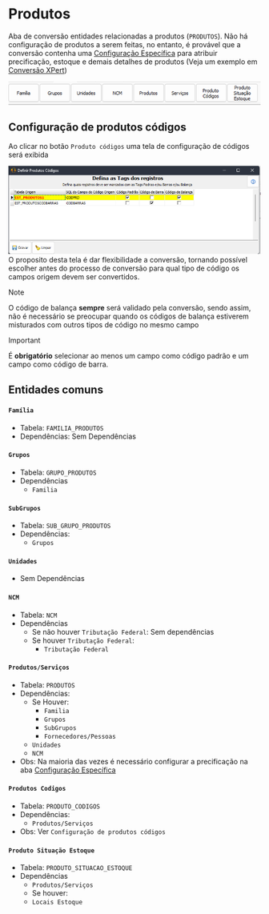 # Produtos  
Aba de conversão entidades relacionadas a produtos (`PRODUTOS`). Não há configuração de produtos a serem feitas, no entanto, é provável que a conversão contenha uma [Configuração Específica](ConfiguracaoEspecifica.md) para atribuir precificação, estoque e demais detalhes de produtos (Veja um exemplo em [Conversão XPert](ConversaoXPert.md))  

![TabProdutos.png](./Imagens/TabProdutos.png) 

## Configuração de produtos códigos  
Ao clicar no botão `Produto códigos` uma tela de configuração de códigos será exibida 

![ConfigProdutosCodigos.png](./Imagens/ConfigProdutosCodigos.png)  
 O proposito desta tela é dar flexibilidade a conversão, tornando possível escolher antes do processo de conversão para qual tipo de código os campos origem devem ser convertidos.  
 
 >[!NOTE]  
 >O código de balança **sempre** será validado pela conversão, sendo assim, não é necessário se preocupar quando os códigos de balança estiverem misturados com outros tipos de código no mesmo campo 
  
   
 >[!IMPORTANT]  
 >É **obrigatório** selecionar ao menos um campo como código padrão e um campo como código de barra.  

## Entidades comuns  
#### `Família`  
 - Tabela: `FAMILIA_PRODUTOS`  
 - Dependências: Sem Dependências  
 
#### `Grupos`  
- Tabela: `GRUPO_PRODUTOS`  
- Dependências  
    - `Familia`

#### `SubGrupos`  
- Tabela: `SUB_GRUPO_PRODUTOS`  
- Dependências:  
    - `Grupos`

#### `Unidades`  
- Sem Dependências 

#### `NCM`  
- Tabela: `NCM`  
- Dependências  
    - Se não houver `Tributação Federal`: Sem dependências  
    - Se houver `Tributação Federal`:   
    	- `Tributação Federal` 

#### `Produtos/Serviços`  
- Tabela: `PRODUTOS`  
- Dependências:  
    - Se Houver:  
    	- `Familia`  
    	- `Grupos` 
    	- `SubGrupos`  
    	- `Fornecedores/Pessoas`  
    - `Unidades`  
    - `NCM`
- Obs: Na maioria das vezes é necessário configurar a precificação na aba [Configuração Específica](ConfiguracaoEspecifica.md)  

#### `Produtos Codigos`  
- Tabela: `PRODUTO_CODIGOS`  
- Dependências:  
    - `Produtos/Serviços`
- Obs: Ver `Configuração de produtos códigos`  

#### `Produto Situação Estoque`  
- Tabela: `PRODUTO_SITUACAO_ESTOQUE`  
- Dependências  
    - `Produtos/Serviços`  
    - Se houver:  
	- `Locais Estoque`
